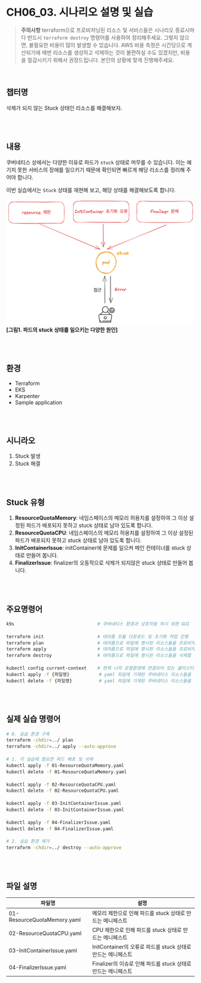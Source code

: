 # CH06_03. 시나리오 설명 및 실습
> **주의사항**
terraform으로 프로비저닝된 리소스 및 서비스들은 시나리오 종료시마다 반드시 `terraform destroy` 명령어를 사용하여 정리해주세요. 그렇지 않으면, 불필요한 비용이 많이 발생할 수 있습니다. AWS 비용 측정은 시간당으로 계산되기에 매번 리소스를 생성하고 삭제하는 것이 불편하실 수도 있겠지만, 비용을 절감시키기 위해서 권장드립니다. 본인의 상황에 맞게 진행해주세요.

<br>

## 챕터명

삭제가 되지 않는 Stuck 상태인 리소스를 해결해보자.

<br><br>

## 내용

쿠버네티스 상에서는 다양한 이유로 파드가 `stuck` 상태로 머무를 수 있습니다. 이는 예기치 못한 서비스의 장애를 일으키기 때문에 확인되면 빠르게 해당 리소스를 정리해 주어야 합니다.

이번 실습에서는 `Stuck` 상태를 재현해 보고, 해당 상태를 해결해보도록 합니다.

![stuck](../../images/05-senario.png)
**[그림1. 파드의 stuck 상태를 일으키는 다양한 원인]**

<br><br>

## 환경

- Terraform
- EKS
- Karpenter
- Sample application

<br><br>

## 시니라오

1. Stuck 발생
2. Stuck 해결

<br><br>

## Stuck 유형

1. **ResourceQuotaMemory**: 네임스페이스의 메모리 허용치를 설정하여 그 이상 설정된 파드가 배포되지 못하고 stuck 상태로 남아 있도록 합니다.
2. **ResourceQuotaCPU**: 네임스페이스의 메모리 허용치를 설정하여 그 이상 설정된 파드가 배포되지 못하고 stuck 상태로 남아 있도록 합니다.
3. **InitContainerIssue**: initContainer에 문제를 일으켜 메인 컨테이너를 stuck 상태로 만들어 봅니다.
4. **FinalizerIssue**: finalizer의 오동작으로 삭제가 되지않은 stuck 상태로 만들어 봅니다.

<br><br>

## 주요명령어

```bash
k9s                               # 쿠버네티스 환경과 상호작용 하기 위한 GUI

terraform init                    # 테라폼 모듈 다운로드 및 초기화 작업 진행
terraform plan                    # 테라폼으로 파일에 명시된 리소스들을 프로비저닝 하기 전 확인단계
terraform apply                   # 테라폼으로 파일에 명시된 리소스들을 프로비저닝
terraform destroy                 # 테라폼으로 파일에 명시된 리소스들을 삭제함

kubectl config current-context    # 현재 나의 로컬환경에 연결되어 있는 클러스터 확인
kubectl apply -f {파일명}           # yaml 파일에 기재된 쿠버네티스 리소스들을 생성
kubectl delete -f {파일명}          # yaml 파일에 기재된 쿠버네티스 리소스들을 삭제
```

<br><br>

## 실제 실습 명령어

```bash
# 0. 실습 환경 구축
terraform -chdir=../ plan 
terraform -chdir=../ apply --auto-approve

# 1. 각 실습에 필요한 파드 배포 및 삭제
kubectl apply -f 01-ResourceQuotaMemory.yaml
kubectl delete -f 01-ResourceQuotaMemory.yaml

kubectl apply -f 02-ResourceQuotaCPU.yaml
kubectl delete -f 02-ResourceQuotaCPU.yaml

kubectl apply -f 03-InitContainerIssue.yaml
kubectl delete -f 03-InitContainerIssue.yaml

kubectl apply -f 04-FinalizerIssue.yaml
kubectl delete -f 04-FinalizerIssue.yaml

# 2. 실습 환경 제거
terraform -chdir=../ destroy --auto-approve
```

<br><br>

## 파일 설명
|파일명|설명|
|---|---|
|01-ResourceQuotaMemory.yaml|메모리 제한으로 인해 파드를 stuck 상태로 만드는 메니페스트|
|02-ResourceQuotaCPU.yaml|CPU 제한으로 인해 파드를 stuck 상태로 만드는 메니페스트|
|03-InitContainerIssue.yaml|InitContainer의 오류로 파드를 stuck 상태로 만드는 메니페스트|
|04-FinalizerIssue.yaml|Finalizer의 이슈로 인해 파드를 stuck 상태로 만드는 메니페스트|